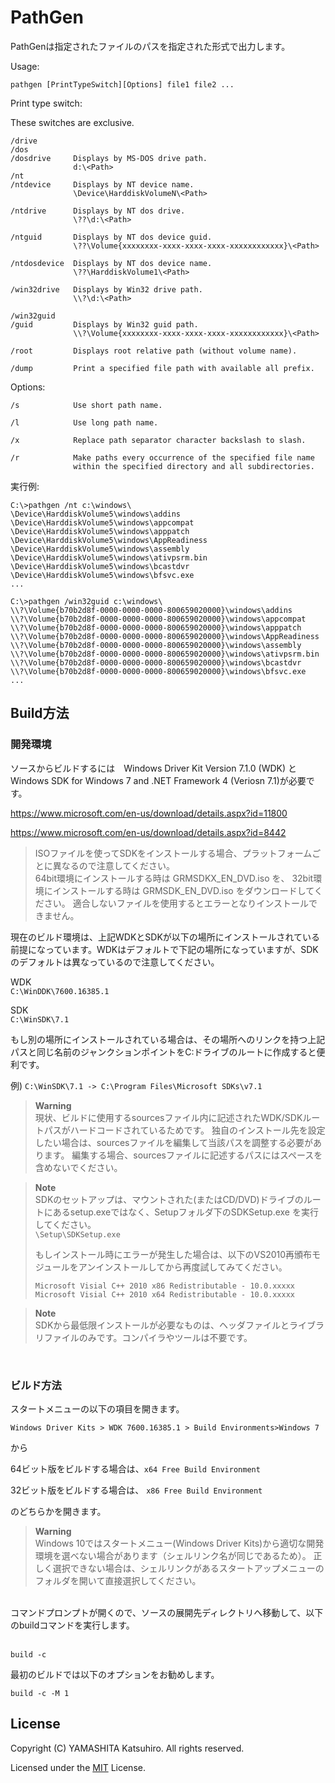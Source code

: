 # PathGen


PathGenは指定されたファイルのパスを指定された形式で出力します。


Usage:


    pathgen [PrintTypeSwitch][Options] file1 file2 ...

Print type switch:

These switches are exclusive.

```
/drive
/dos
/dosdrive     Displays by MS-DOS drive path.
              d:\<Path>
/nt
/ntdevice     Displays by NT device name.
              \Device\HarddiskVolumeN\<Path>

/ntdrive      Displays by NT dos drive.
              \??\d:\<Path>

/ntguid       Displays by NT dos device guid.
              \??\Volume{xxxxxxxx-xxxx-xxxx-xxxx-xxxxxxxxxxxx}\<Path>

/ntdosdevice  Displays by NT dos device name.
              \??\HarddiskVolume1\<Path>

/win32drive   Displays by Win32 drive path.
              \\?\d:\<Path>

/win32guid
/guid         Displays by Win32 guid path.
              \\?\Volume{xxxxxxxx-xxxx-xxxx-xxxx-xxxxxxxxxxxx}\<Path>

/root         Displays root relative path (without volume name).

/dump         Print a specified file path with available all prefix.
```

Options:

```
/s            Use short path name.

/l            Use long path name.

/x            Replace path separator character backslash to slash.

/r            Make paths every occurrence of the specified file name 
              within the specified directory and all subdirectories.
```

実行例:

```
C:\>pathgen /nt c:\windows\
\Device\HarddiskVolume5\windows\addins
\Device\HarddiskVolume5\windows\appcompat
\Device\HarddiskVolume5\windows\apppatch
\Device\HarddiskVolume5\windows\AppReadiness
\Device\HarddiskVolume5\windows\assembly
\Device\HarddiskVolume5\windows\ativpsrm.bin
\Device\HarddiskVolume5\windows\bcastdvr
\Device\HarddiskVolume5\windows\bfsvc.exe
...
```

```
C:\>pathgen /win32guid c:\windows\
\\?\Volume{b70b2d8f-0000-0000-0000-800659020000}\windows\addins
\\?\Volume{b70b2d8f-0000-0000-0000-800659020000}\windows\appcompat
\\?\Volume{b70b2d8f-0000-0000-0000-800659020000}\windows\apppatch
\\?\Volume{b70b2d8f-0000-0000-0000-800659020000}\windows\AppReadiness
\\?\Volume{b70b2d8f-0000-0000-0000-800659020000}\windows\assembly
\\?\Volume{b70b2d8f-0000-0000-0000-800659020000}\windows\ativpsrm.bin
\\?\Volume{b70b2d8f-0000-0000-0000-800659020000}\windows\bcastdvr
\\?\Volume{b70b2d8f-0000-0000-0000-800659020000}\windows\bfsvc.exe
...
```

## Build方法

### 開発環境
ソースからビルドするには　Windows Driver Kit Version 7.1.0 (WDK) と Windows SDK for Windows 7 and .NET Framework 4 (Veriosn 7.1)が必要です。

https://www.microsoft.com/en-us/download/details.aspx?id=11800

https://www.microsoft.com/en-us/download/details.aspx?id=8442

>ISOファイルを使ってSDKをインストールする場合、プラットフォームごとに異なるので注意してください。   
>64bit環境にインストールする時は GRMSDKX_EN_DVD.iso を、
>32bit環境にインストールする時は GRMSDK_EN_DVD.iso をダウンロードしてください。
>適合しないファイルを使用するとエラーとなりインストールできません。



現在のビルド環境は、上記WDKとSDKが以下の場所にインストールされている前提になっています。WDKはデフォルトで下記の場所になっていますが、SDKのデフォルトは異なっているので注意してください。

WDK   
`C:\WinDDK\7600.16385.1`

SDK   
`C:\WinSDK\7.1`

もし別の場所にインストールされている場合は、その場所へのリンクを持つ上記パスと同じ名前のジャンクションポイントをC:ドライブのルートに作成すると便利です。

例)
`C:\WinSDK\7.1 -> C:\Program Files\Microsoft SDKs\v7.1`

>**Warning**   
>現状、ビルドに使用するsourcesファイル内に記述されたWDK/SDKルートパスがハードコードされているためです。
>独自のインストール先を設定したい場合は、sourcesファイルを編集して当該パスを調整する必要があります。
>編集する場合、sourcesファイルに記述するパスにはスペースを含めないでください。

> **Note**   
>SDKのセットアップは、マウントされた(またはCD/DVD)ドライブのルートにあるsetup.exeではなく、Setupフォルダ下のSDKSetup.exe を実行してください。   
> `\Setup\SDKSetup.exe`
>
>
>もしインストール時にエラーが発生した場合は、以下のVS2010再頒布モジュールをアンインストールしてから再度試してみてください。
>
>`Microsoft Visial C++ 2010 x86 Redistributable - 10.0.xxxxx`   
>`Microsoft Visial C++ 2010 x64 Redistributable - 10.0.xxxxx`

> **Note**   
>SDKから最低限インストールが必要なものは、ヘッダファイルとライブラリファイルのみです。コンパイラやツールは不要です。


<br>

### ビルド方法
スタートメニューの以下の項目を開きます。

`Windows Driver Kits > WDK 7600.16385.1 > Build Environments>Windows 7`

から

64ビット版をビルドする場合は、`x64 Free Build Environment`

32ビット版をビルドする場合は、 `x86 Free Build Environment`

のどちらかを開きます。

> **Warning**   
Windows 10ではスタートメニュー(Windows Driver Kits)から適切な開発環境を選べない場合があります（シェルリンク名が同じであるため）。
正しく選択できない場合は、シェルリンクがあるスタートアップメニューのフォルダを開いて直接選択してください。

<br>
コマンドプロンプトが開くので、ソースの展開先ディレクトリへ移動して、以下のbuildコマンドを実行します。
<br>
<br>

    build -c

最初のビルドでは以下のオプションをお勧めします。

    build -c -M 1



## License

Copyright (C) YAMASHITA Katsuhiro. All rights reserved.

Licensed under the [MIT](LICENSE) License.
